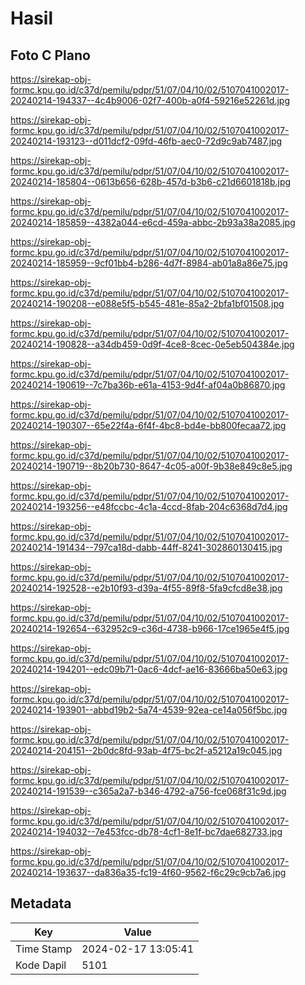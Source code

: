 # Hasil

## Foto C Plano

https://sirekap-obj-formc.kpu.go.id/c37d/pemilu/pdpr/51/07/04/10/02/5107041002017-20240214-194337--4c4b9006-02f7-400b-a0f4-59216e52261d.jpg

https://sirekap-obj-formc.kpu.go.id/c37d/pemilu/pdpr/51/07/04/10/02/5107041002017-20240214-193123--d011dcf2-09fd-46fb-aec0-72d9c9ab7487.jpg

https://sirekap-obj-formc.kpu.go.id/c37d/pemilu/pdpr/51/07/04/10/02/5107041002017-20240214-185804--0613b656-628b-457d-b3b6-c21d6601818b.jpg

https://sirekap-obj-formc.kpu.go.id/c37d/pemilu/pdpr/51/07/04/10/02/5107041002017-20240214-185859--4382a044-e6cd-459a-abbc-2b93a38a2085.jpg

https://sirekap-obj-formc.kpu.go.id/c37d/pemilu/pdpr/51/07/04/10/02/5107041002017-20240214-185959--9cf01bb4-b286-4d7f-8984-ab01a8a86e75.jpg

https://sirekap-obj-formc.kpu.go.id/c37d/pemilu/pdpr/51/07/04/10/02/5107041002017-20240214-190208--e088e5f5-b545-481e-85a2-2bfa1bf01508.jpg

https://sirekap-obj-formc.kpu.go.id/c37d/pemilu/pdpr/51/07/04/10/02/5107041002017-20240214-190828--a34db459-0d9f-4ce8-8cec-0e5eb504384e.jpg

https://sirekap-obj-formc.kpu.go.id/c37d/pemilu/pdpr/51/07/04/10/02/5107041002017-20240214-190619--7c7ba36b-e61a-4153-9d4f-af04a0b86870.jpg

https://sirekap-obj-formc.kpu.go.id/c37d/pemilu/pdpr/51/07/04/10/02/5107041002017-20240214-190307--65e22f4a-6f4f-4bc8-bd4e-bb800fecaa72.jpg

https://sirekap-obj-formc.kpu.go.id/c37d/pemilu/pdpr/51/07/04/10/02/5107041002017-20240214-190719--8b20b730-8647-4c05-a00f-9b38e849c8e5.jpg

https://sirekap-obj-formc.kpu.go.id/c37d/pemilu/pdpr/51/07/04/10/02/5107041002017-20240214-193256--e48fccbc-4c1a-4ccd-8fab-204c6368d7d4.jpg

https://sirekap-obj-formc.kpu.go.id/c37d/pemilu/pdpr/51/07/04/10/02/5107041002017-20240214-191434--797ca18d-dabb-44ff-8241-302860130415.jpg

https://sirekap-obj-formc.kpu.go.id/c37d/pemilu/pdpr/51/07/04/10/02/5107041002017-20240214-192528--e2b10f93-d39a-4f55-89f8-5fa9cfcd8e38.jpg

https://sirekap-obj-formc.kpu.go.id/c37d/pemilu/pdpr/51/07/04/10/02/5107041002017-20240214-192654--632952c9-c36d-4738-b966-17ce1965e4f5.jpg

https://sirekap-obj-formc.kpu.go.id/c37d/pemilu/pdpr/51/07/04/10/02/5107041002017-20240214-194201--edc09b71-0ac6-4dcf-ae16-83666ba50e63.jpg

https://sirekap-obj-formc.kpu.go.id/c37d/pemilu/pdpr/51/07/04/10/02/5107041002017-20240214-193901--abbd19b2-5a74-4539-92ea-ce14a056f5bc.jpg

https://sirekap-obj-formc.kpu.go.id/c37d/pemilu/pdpr/51/07/04/10/02/5107041002017-20240214-204151--2b0dc8fd-93ab-4f75-bc2f-a5212a19c045.jpg

https://sirekap-obj-formc.kpu.go.id/c37d/pemilu/pdpr/51/07/04/10/02/5107041002017-20240214-191539--c365a2a7-b346-4792-a756-fce068f31c9d.jpg

https://sirekap-obj-formc.kpu.go.id/c37d/pemilu/pdpr/51/07/04/10/02/5107041002017-20240214-194032--7e453fcc-db78-4cf1-8e1f-bc7dae682733.jpg

https://sirekap-obj-formc.kpu.go.id/c37d/pemilu/pdpr/51/07/04/10/02/5107041002017-20240214-193637--da836a35-fc19-4f60-9562-f6c29c9cb7a6.jpg


## Metadata

| Key        | Value               |
| ---------- | ------------------- |
| Time Stamp | 2024-02-17 13:05:41 |
| Kode Dapil | 5101                |



